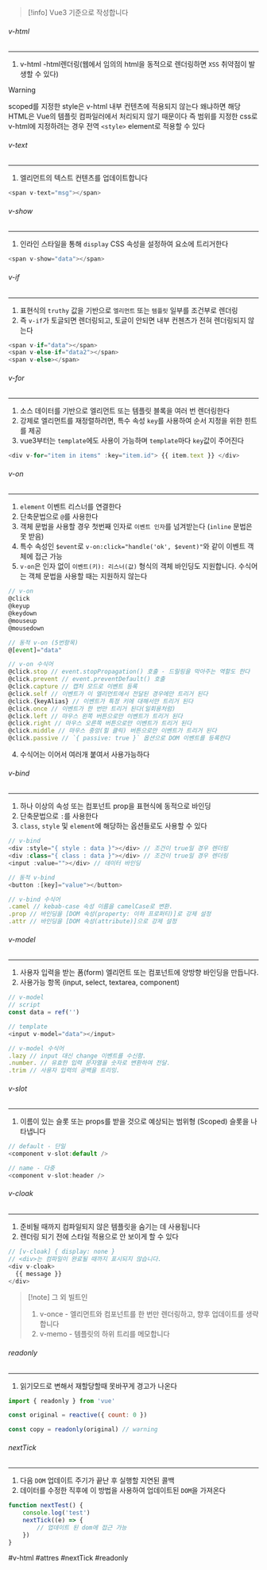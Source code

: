 
>[!info] Vue3 기준으로 작성합니다


###### v-html
---
1. v-html -html렌더링(웹에서 임의의 html을 동적으로 렌더링하면 `XSS` 취약점이 발생할 수 있다)

>[!warning] 
>scoped를 지정한 style은 v-html 내부 컨텐츠에 적용되지 않는다
>왜냐하면 해당 HTML은 Vue의 템플릿 컴파일러에서 처리되지 않기 때문이다
>즉 범위를 지정한 css로 v-html에 지정하려는 경우 전역 `<style>` element로 적용할 수 있다


###### v-text
---
1.  엘리먼트의 텍스트 컨텐츠를 업데이트합니다

```js
<span v-text="msg"></span>
```


###### v-show
---
1. 인라인 스타일을 통해 `display` CSS 속성을 설정하여 요소에 트리거한다

```js
<span v-show="data"></span>
```


###### v-if
---
1. 표현식의 `truthy` 값을 기반으로 `엘리먼트` 또는 `템플릿` 일부를 조건부로 렌더링
2. 즉 `v-if`가 토글되면 렌더링되고, 토글이 안되면 내부 컨첸츠가 전혀 렌더링되지 않는다

```js
<span v-if="data"></span>
<span v-else-if="data2"></span>
<span v-else></span>
```


###### v-for
---
1. 소스 데이터를 기반으로 엘리먼트 또는 템플릿 블록을 여러 번 렌더링한다
2. 강제로 엘리먼트를 재정렬하려면, 특수 속성 `key`를 사용하여 순서 지정을 위한 힌트를 제공
3. vue3부터는 `template`에도 사용이 가능하며 `template`마다 `key`값이 주어진다

```js
<div v-for="item in items" :key="item.id"> {{ item.text }} </div>
```


###### v-on
---
1. `element` 이벤트 리스너를 연결한다
2. 단축문법으로 `@`를 사용한다
3. 객체 문법을 사용할 경우 첫번째 인자로 `이벤트 인자`를 넘겨받는다 (`inline` 문법은 못 받음)
4. 특수 속성인 `$event`로 `v-on:click="handle('ok', $event)"`와 같이 이벤트 객체에 접근 가능
5. `v-on`은 인자 없이 `이벤트(키): 리스너(값)` 형식의 객체 바인딩도 지원합니다. 수식어는 객체 문법을 사용할 때는 지원하지 않는다

```js
// v-on 
@click
@keyup
@keydown
@mouseup
@mousedown

// 동적 v-on (5번항목)
@[event]="data"

// v-on 수식어
@click.stop // event.stopPropagation() 호출 - 드릴링을 막아주는 역할도 한다
@click.prevent // event.preventDefault() 호출
@click.capture // 캡처 모드로 이벤트 등록
@click.self // 이벤트가 이 엘리먼트에서 전달된 경우에만 트리거 된다
@click.{keyAlias} // 이벤트가 특정 키에 대해서만 트리거 된다
@click.once // 이벤트가 한 번만 트리거 된다(일회용처럼)
@click.left // 마우스 왼쪽 버튼으로만 이벤트가 트리거 된다
@click.right // 마우스 오른쪽 버튼으로만 이벤트가 트리거 된다
@click.middle // 마우스 중앙(힐 클릭) 버튼으로만 이벤트가 트리거 된다
@click.passive // `{ passive: true }` 옵션으로 DOM 이벤트를 등록한다
```

4. 수식어는 이어서 여러개 붙여서 사용가능하다


###### v-bind
---
1. 하나 이상의 속성 또는 컴포넌트 prop을 표현식에 동적으로 바인딩
2. 단축문법으로 `:`를 사용한다
3. `class`, `style` 및 `element`에 해당하는 옵션들로도 사용할 수 있다

```js
// v-bind
<div :style="{ style : data }"></div> // 조건이 true일 경우 렌더링
<div :class="{ class : data }"></div> // 조건이 true일 경우 렌더링
<input :value=""></div> // 데이터 바인딩

// 동적 v-bind
<button :[key]="value"></button> 

// v-bind 수식어
.camel // kebab-case 속성 이름을 camelCase로 변환.
.prop // 바인딩을 [DOM 속성(property: 이하 프로퍼티)]로 강제 설정
.attr // 바인딩을 [DOM 속성(attribute)]으로 강제 설정
```


###### v-model
---
1. 사용자 입력을 받는 폼(form) 엘리먼트 또는 컴포넌트에 양방향 바인딩을 만듭니다.
2. 사용가능 항목 (input, select, textarea, component)

```js
// v-model
// script
const data = ref('')

// template
<input v-model="data"></input>

// v-model 수식어
.lazy // input 대신 change 이벤트를 수신함.
.number. // 유효한 입력 문자열을 숫자로 변환하여 전달.
.trim // 사용자 입력의 공백을 트리밍.
```


###### v-slot
---
1. 이름이 있는 슬롯 또는 props를 받을 것으로 예상되는 범위형 (Scoped) 슬롯을 나타냅니다

```js
// default - 단일
<component v-slot:default />

// name - 다중
<component v-slot:header />
```


###### v-cloak
---
1. 준비될 때까지 컴파일되지 않은 템플릿을 숨기는 데 사용됩니다
2. 렌더링 되기 전에 스타일 적용으로 안 보이게 할 수 있다

```js
// [v-cloak] { display: none }
// <div>는 컴파일이 완료될 때까지 표시되지 않습니다.
<div v-cloak>
  {{ message }}
</div>
```


>[!note] 그 외 빌트인 
>1. v-once - 엘리먼트와 컴포넌트를 한 번만 렌더링하고, 향후 업데이트를 생략합니다
>2. v-memo - 템플릿의 하위 트리를 메모합니다


###### readonly
---
1. 읽기모드로 변해서 재할당할때 못바꾸게 경고가 나온다

```js
import { readonly } from 'vue'

const original = reactive({ count: 0 })

const copy = readonly(original) // warning
```


###### nextTick
---
1. 다음 `DOM` 업데이트 주기가 끝난 후 실행할 지연된 콜백
2. 데이터를 수정한 직후에 이 방법을 사용하여 업데이트된 `DOM`을 가져온다

```js
function nextTest() {
	console.log('test')
	nextTick((e) => {
		// 업데이트 된 dom에 접근 가능
	})
}
```


#v-html #attres  #nextTick #readonly